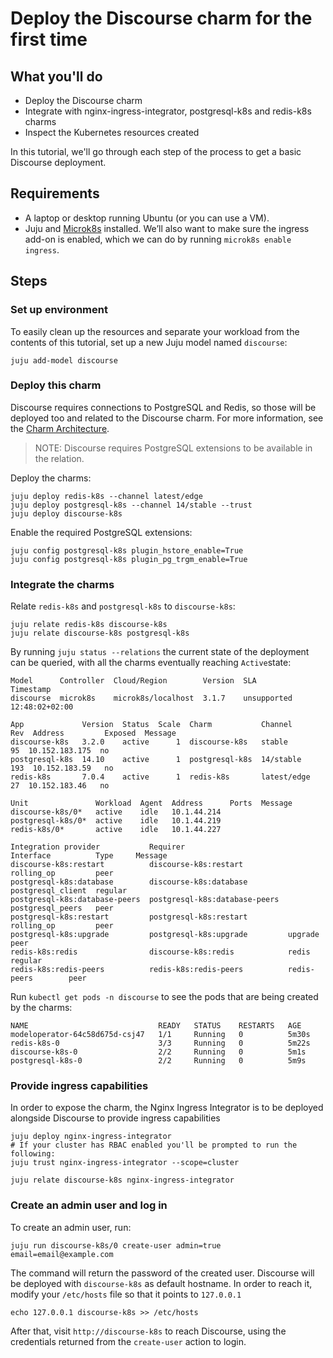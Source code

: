 # Deploy the Discourse charm for the first time

## What you'll do

- Deploy the Discourse charm
- Integrate with nginx-ingress-integrator, postgresql-k8s and redis-k8s charms
- Inspect the Kubernetes resources created

In this tutorial, we'll go through each step of the process to get a basic Discourse deployment.

## Requirements

* A laptop or desktop running Ubuntu (or you can use a VM).
* Juju and [Microk8s](https://juju.is/docs/olm/microk8s) installed. We’ll also want to make sure the ingress add-on is enabled, which we can do by running `microk8s enable ingress`.

## Steps

### Set up environment

To easily clean up the resources and separate your workload from the contents of this tutorial, set up a new Juju model named `discourse`:

```
juju add-model discourse
```

### Deploy this charm

Discourse requires connections to PostgreSQL and Redis, so those will be deployed too and related to the Discourse charm. For more information, see the [Charm Architecture](https://charmhub.io/discourse-k8s/docs/charm-architecture).

> NOTE: Discourse requires PostgreSQL extensions to be available in the relation.

Deploy the charms:
```
juju deploy redis-k8s --channel latest/edge
juju deploy postgresql-k8s --channel 14/stable --trust
juju deploy discourse-k8s
```

Enable the required PostgreSQL extensions:
```
juju config postgresql-k8s plugin_hstore_enable=True
juju config postgresql-k8s plugin_pg_trgm_enable=True
```

### Integrate the charms

Relate `redis-k8s` and `postgresql-k8s` to `discourse-k8s`:
```
juju relate redis-k8s discourse-k8s
juju relate discourse-k8s postgresql-k8s
```

By running `juju status --relations` the current state of the deployment can be queried, with all the charms eventually reaching `Active`state:
```
Model      Controller  Cloud/Region        Version  SLA          Timestamp
discourse  microk8s    microk8s/localhost  3.1.7    unsupported  12:48:02+02:00

App             Version  Status  Scale  Charm           Channel      Rev  Address         Exposed  Message
discourse-k8s   3.2.0    active      1  discourse-k8s   stable        95  10.152.183.175  no       
postgresql-k8s  14.10    active      1  postgresql-k8s  14/stable    193  10.152.183.59   no       
redis-k8s       7.0.4    active      1  redis-k8s       latest/edge   27  10.152.183.46   no       

Unit               Workload  Agent  Address      Ports  Message
discourse-k8s/0*   active    idle   10.1.44.214         
postgresql-k8s/0*  active    idle   10.1.44.219         
redis-k8s/0*       active    idle   10.1.44.227         

Integration provider           Requirer                       Interface          Type     Message
discourse-k8s:restart          discourse-k8s:restart          rolling_op         peer     
postgresql-k8s:database        discourse-k8s:database         postgresql_client  regular  
postgresql-k8s:database-peers  postgresql-k8s:database-peers  postgresql_peers   peer     
postgresql-k8s:restart         postgresql-k8s:restart         rolling_op         peer     
postgresql-k8s:upgrade         postgresql-k8s:upgrade         upgrade            peer     
redis-k8s:redis                discourse-k8s:redis            redis              regular  
redis-k8s:redis-peers          redis-k8s:redis-peers          redis-peers        peer     
```

Run `kubectl get pods -n discourse` to see the pods that are being created by the charms:
```
NAME                             READY   STATUS    RESTARTS   AGE
modeloperator-64c58d675d-csj47   1/1     Running   0          5m30s
redis-k8s-0                      3/3     Running   0          5m22s
discourse-k8s-0                  2/2     Running   0          5m1s
postgresql-k8s-0                 2/2     Running   0          5m9s
```

### Provide ingress capabilities 

In order to expose the charm, the Nginx Ingress Integrator is to be deployed alongside Discourse to provide ingress capabilities

```
juju deploy nginx-ingress-integrator
# If your cluster has RBAC enabled you'll be prompted to run the following:
juju trust nginx-ingress-integrator --scope=cluster

juju relate discourse-k8s nginx-ingress-integrator
```

### Create an admin user and log in

To create an admin user, run:
```
juju run discourse-k8s/0 create-user admin=true email=email@example.com
```
The command will return the password of the created user. Discourse will be deployed with `discourse-k8s` as default hostname. In order to reach it, modify your `/etc/hosts` file so that it points to `127.0.0.1`

`echo 127.0.0.1 discourse-k8s >> /etc/hosts`

After that, visit `http://discourse-k8s` to reach Discourse, using the credentials returned from the `create-user` action to login.
